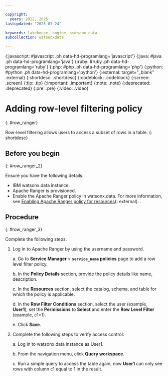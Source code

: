 ```yaml
---

copyright:
  years: 2022, 2025
lastupdated: "2025-03-24"

keywords: lakehouse, engine, watsonx.data
subcollection: watsonxdata

---
```


{:javascript: #javascript .ph data-hd-programlang='javascript'}
{:java: #java .ph data-hd-programlang='java'}
{:ruby: #ruby .ph data-hd-programlang='ruby'}
{:php: #php .ph data-hd-programlang='php'}
{:python: #python .ph data-hd-programlang='python'}
{:external: target="_blank" .external}
{:shortdesc: .shortdesc}
{:codeblock: .codeblock}
{:screen: .screen}
{:tip: .tip}
{:important: .important}
{:note: .note}
{:deprecated: .deprecated}
{:pre: .pre}
{:video: .video}

# Adding row-level filtering policy
{: #row_ranger}

Row-level filtering allows users to access a subset of rows in a table.
{: shortdesc}


## Before you begin
{: #row_ranger_2}

Ensure you have the following details:

* IBM watsonx.data instance.
* Apache Ranger is provisioned.
* Enable the Apache Ranger policy in watsonx.data. For more information, see [Enabling Apache Ranger policy for resources](/docs/watsonxdata?topic=watsonxdata-ranger_1){: external}. .


## Procedure
{: #row_ranger_3}

Complete the following steps.


1. Log in to Apache Ranger by using the username and password.

    a. Go to **Service Manager** > **`service_name` policies** page to add a row level filter policy.

    b. In the **Policy Details** section, provide the policy details like name, description.

    c. In the **Resources** section, select the catalog, schema, and table for which the policy is applicable.

    d. In the **Row Filter Conditions** section, select the user (example, **User1**), set the **Permissions** to **Select** and enter the **Row Level Filter** (example, c1=1).

    e. Click **Save**.

2. Complete the following steps to verify access control:


    a. Log in to watsonx.data instance as User1.

    b. From the navigation menu, click **Query workspace**.

    c. Run a simple query to access the table again, now **User1** can only see rows with column c1 equal to 1 in the result.

